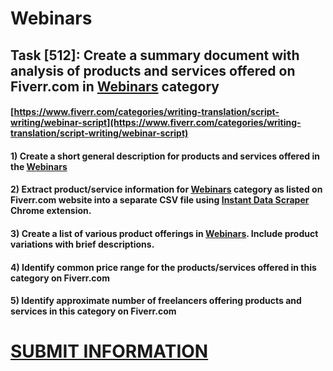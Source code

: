 # Webinars
## Task [512]: Create a summary document with analysis of products and services offered on Fiverr.com in [Webinars](https://www.fiverr.com/categories/writing-translation/script-writing/webinar-script) category
#### [https://www.fiverr.com/categories/writing-translation/script-writing/webinar-script](https://www.fiverr.com/categories/writing-translation/script-writing/webinar-script)
#### 1) Create a short general description for products and services offered in the [Webinars](https://www.fiverr.com/categories/writing-translation/script-writing/webinar-script)
#### 2) Extract product/service information for [Webinars](https://www.fiverr.com/categories/writing-translation/script-writing/webinar-script) category as listed on Fiverr.com website into a separate CSV file using [Instant Data Scraper](https://chrome.google.com/webstore/detail/instant-data-scraper/ofaokhiedipichpaobibbnahnkdoiiah) Chrome extension.
#### 3) Create a list of various product offerings in [Webinars](https://www.fiverr.com/categories/writing-translation/script-writing/webinar-script). Include product variations with brief descriptions.
#### 4) Identify common price range for the products/services offered in this category on Fiverr.com
#### 5) Identify approximate number of freelancers offering products and services in this category on Fiverr.com

# [SUBMIT INFORMATION](https://forms.office.com/r/8AEKjkLxKG)

